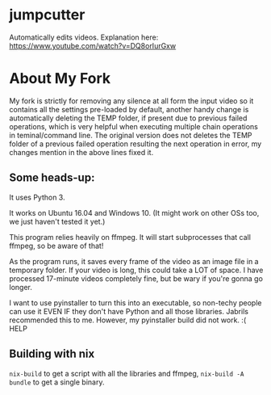 # jumpcutter
Automatically edits videos. Explanation here: https://www.youtube.com/watch?v=DQ8orIurGxw

# About My Fork
My fork is strictly for removing any silence at all form the input video so it contains all the settings pre-loaded by default, another handy change is automatically deleting the TEMP folder, if present due to previous failed operations, which is very helpful when executing multiple chain operations in teminal/command line. The original version does not deletes the TEMP folder of a previous failed operation resulting the next operation in error, my changes mention in the above lines fixed it.

## Some heads-up:

It uses Python 3.

It works on Ubuntu 16.04 and Windows 10. (It might work on other OSs too, we just haven't tested it yet.)

This program relies heavily on ffmpeg. It will start subprocesses that call ffmpeg, so be aware of that!

As the program runs, it saves every frame of the video as an image file in a
temporary folder. If your video is long, this could take a LOT of space.
I have processed 17-minute videos completely fine, but be wary if you're gonna go longer.

I want to use pyinstaller to turn this into an executable, so non-techy people
can use it EVEN IF they don't have Python and all those libraries. Jabrils 
recommended this to me. However, my pyinstaller build did not work. :( HELP

## Building with nix
`nix-build` to get a script with all the libraries and ffmpeg, `nix-build -A bundle` to get a single binary.
